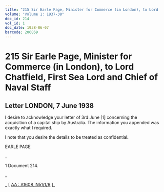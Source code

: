 ```yaml
---
title: "215 Sir Earle Page, Minister for Commerce (in London), to Lord Chatfield, First Sea Lord and Chief of Naval Staff"
volume: "Volume 1: 1937-38"
doc_id: 214
vol_id: 1
doc_date: 1938-06-07
barcode: 206859
---
```


# 215 Sir Earle Page, Minister for Commerce (in London), to Lord Chatfield, First Sea Lord and Chief of Naval Staff

## Letter LONDON, 7 June 1938

I desire to acknowledge your letter of 3rd June [1] concerning the acquisition of a capital ship by Australia. The information you appended was exactly what I required.

I note that you desire the details to be treated as confidential.

EARLE PAGE

_

1 Document 214.

_

_ [ [AA : A1608, N51/1/6](http://www.naa.gov.au/cgi-bin/Search?O=I&Number=206859) ]_
